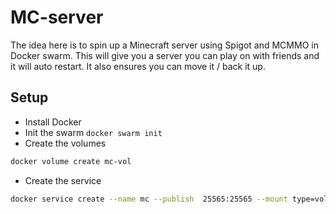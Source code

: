 # MC-server

The idea here is to spin up a Minecraft server using Spigot and MCMMO in Docker swarm. This will give you a server you can play on with friends and it will auto restart. It also ensures you can move it / back it up.

## Setup
- Install Docker
- Init the swarm `docker swarm init`
- Create the volumes
```bash
docker volume create mc-vol
```
- Create the service
```bash
docker service create --name mc --publish  25565:25565 --mount type=volume,source=mc-vol,destination=/mc just1689/mc-server:latest
```

